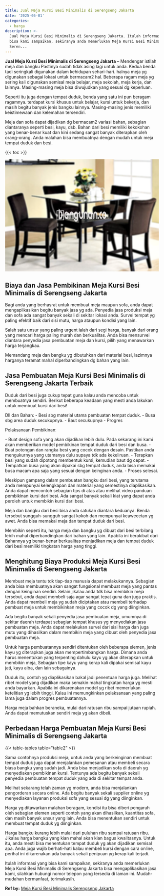 ```yaml
---
title: Jual Meja Kursi Besi Minimalis di Serengseng Jakarta
date: '2025-05-01'
categories:
  - harga
description: >-
  Jual Meja Kursi Besi Minimalis di Serengseng Jakarta. Itulah informasi yang
  bisa kami sampaikan, sekiranya anda memerlukan Meja Kursi Besi Minimalis di
  Seren...
---
```


**Jual Meja Kursi Besi Minimalis di Serengseng Jakarta** – Mendengar istilah meja dan bangku Pastinya sudah tidak asing lagi untuk anda. Kedua benda tadi seringkali digunakan dalam kehidupan sehari-hari. halnya meja yg digunakan sebagai lokasi untuk bermacam2 hal. Beberapa ragam meja yg sering kali digunakan semisal meja belajar, meja sekolah, meja kerja, dan lainnya. Masing-masing meja bisa diwujudkan yang sesuai dg keperluan.

Seperti itu juga dengan tempat duduk, benda yang satu ini pun beragam ragamnya. terdapat kursi khusus untuk belajar, kursi untuk bekerja, dan masih begitu banyak jenis bangku lainnya. Masing-masing jenis memiliki keistimewaan dan kelemahan tersendiri.

Meja dan sofa dapat dijadikan dg bermacam2 variasi bahan, sebagian diantaranya seperti besi, kayu, dsb. Bahan dari besi memiliki kekokohan yang benar-benar kuat dan kini sedang sangat banyak diterapkan oleh orang-orang. Anda malahan bisa membuatnya dengan mudah untuk meja tempat duduk dan besi.

{{< toc >}}

![Jual Meja Kursi Besi Minimalis di Serengseng Jakarta](/images/jual-meja-besi-murah03.png)

## Biaya dan Jasa Pembikinan Meja Kursi Besi Minimalis di Serengseng Jakarta

Bagi anda yang berhasrat untuk membuat meja maupun sofa, anda dapat mengaplikasikan begitu banyak jasa yg ada. Penyedia jasa produksi meja dan sofa ada sangat banyak sekali di sekitar lokasi anda. Survei tempat yg paling efektif baik dari sisi mutu, harga ataupun kondisi yang lain.

Salah satu unsur yang paling urgent ialah dari segi harga, banyak dari orang yang mencari harga paling murah dan berkualitas. Anda bisa mensurvei diantara penyedia jasa pembuatan meja dan kursi, pilih yang menawarkan harga terjangkau.

Memandang meja dan bangku yg dibutuhkan dari material besi, lazimnya harganya teramat mahal diperbandingkan dg bahan yang lain.

## Jasa Pembuatan Meja Kursi Besi Minimalis di Serengseng Jakarta Terbaik

Duduk dari besi juga cukup tepat guna kalau anda mencoba untuk membuatnya sendiri. Berikut beberapa keadaan yang mesti anda lakukan untuk membuat kursi dari besi!

Dll dan Bahan: - Besi sbg material utama pembuatan tempat duduk. - Busa sbg area duduk secukupnya. - Baut secukupnya - Progres

Pelaksanaan Pembikinan:

\- Buat design sofa yang akan dijadikan lebih dulu. Pada sekarang ini kami akan memberikan model pembikinan tempat duduk dari besi dan busa. - Buat potongan dan rangka besi yang cocok dengan desain. Pastikan anda mengukurnya yang utamanya dulu supaya tdk ada kekeliruan. - Terapkan besi yang sudah dipotong membentuk kursi, kemudian baut dg cepat. - Tempatkan busa yang akan dipakai sbg tempat duduk, anda bisa memakai busa macam apa saja yang sesuai dengan keinginan anda. - Proses selesai.

Meskipun gampang dalam pembuatan bangku dari besi, yang terutama anda mempunyai kelengkapan dan material yang semestinya diaplikasikan. Anda dapat mencontoh sebagian tips di atas atau melihat video panduan pembikinan kursi dari besi. Ada sangat banyak sekali kiat yang dapat anda peroleh untuk membikin kursi dari besi.

Meja dan bangku dari besi bisa anda satukan diantara keduanya. Benda tersebut sungguh-sungguh sangat kokoh dan mempunyai keaweeetan yg awet. Anda bisa memakai meja dan tempat duduk dari besi.

Membikin seperti itu, harga meja dan bangku yg dibuat dari besi terbilang lebih mahal diperbandingkan dari bahan yang lain. Apabila ini berakibat dari Bahannya yg benar-benar berkualitas menjadikan meja dan tempat duduk dari besi memiliki tingkatan harga yang tinggi.

## Menghitung Biaya Produksi Meja Kursi Besi Minimalis di Serengseng Jakarta

Membuat meja tentu tdk tiap-tiap manusia dapat melakukannya. Sebagian anda bisa membuatnya akan sangat fungsional membuat meja yang pantas dengan keinginan sendiri. Selain jikalau anda tdk bisa membikin meja tersebut, anda dapat membeli saja agar sangat tepat guna dan juga praktis. Anda dapat membeli meja yg sudah diciptakan atau membeli terhadap pembuat meja untuk membikinkan meja yang cocok dg yang diinginkan.

Ada begitu banyak sekali penyedia jasa pembuatan meja, umumnya di sekitar daerah terdapat sebagian tempat khusus yg menyediakan jasa pembuatan meja. Anda dapat melakukan survei dari sisi harga dan juga mutu yang dihasilkan dalam membikin meja yang dibuat oleh penyedia jasa pembuatan meja.

Untuk harga pembuatannya sendiri ditentukan oleh beberapa elemen, jenis kayu yg diterapkan juga akan mempertimbangkan harga. Dimana anda harus menentukan yang terpenting dahulu kayu yg akan diterapkan untuk membikin meja, Sebagian tipe kayu yang kerap kali dipakai semisal kayu jati, kayu alba, dan lain sebagainya.

Duduk itu, contoh yg diaplikasikan bakal jadi penentuan harga juga. Melihat ribet model yang dijadikan maka semakin mahal tingkatan harga yg mesti anda bayarkan. Apabila ini dikarenakan model yg ribet memerlukan ketelitian yg lebih tinggi. Kalau ini memungkinkan pelaksanaan yang paling lama juga dalam progres pembuatannya.

Harga meja bahkan beraneka, mulai dari ratusan ribu sampai jutaan rupiah. Anda dapat memutuskan sendiri meja yg akan dibeli.

## Perbedaan Harga Pembuatan Meja Kursi Besi Minimalis di Serengseng Jakarta

{{< table-tables table="table2" >}}

Sama contohnya produksi meja, untuk anda yang berkeinginan membuat tempat duduk juga dapat menjalankan pemesanan atau membeli secara biasa bangku yang sudah jadi. Anda bisa menjadikan sofa di daerah yg menyediakan pembikinan kursi. Tentunya ada begitu banyak sekali penyedia pembuatan tempat duduk yang ada di sekitar tempat anda.

Melihat sekarang telah zaman yg modern, anda bisa menjalankan pengorderan secara online. Ada begitu banyak sekali supplier online yg menyediakan layanan produksi sofa yang sesuai dg yang diinginkan.

Harga yg ditawarkan malahan beragam, kondisi itu bisa diberi pengaruh oleh sebagian elemen seperti contoh yang akan dihasilkan, kuantitas sofa, dan masih banyak unsur yang lain. Anda bisa menentukan sendiri untuk membuat tempat duduk yg diinginkan.

Harga bangku kurang lebih mulai dari puluhan ribu sampai ratusan ribu. Jikalau harga bangku yang kian mahal akan kian bagus kwalitasnya. Untuk itu, anda mesti bisa menentukan tempat duduk yg akan dijadikan semisal apa. Anda juga wajib berhati-hati kalau membeli kursi dengan cara online, perihal ini dikarenakan ada banyak sekali penipuan yg kerap kali terjadi.

Itulah informasi yang bisa kami sampaikan, sekiranya anda memerlukan Meja Kursi Besi Minimalis di Serengseng Jakarta bisa mengaplikasikan jasa kami, silahkan hubungi nomor telepon yang tersedia di laman ini. Mudah-mudahan bermanfaat, terimakasih.

**Ref by:** [Meja Kursi Besi Minimalis Serengseng Jakarta](https://id.wikipedia.org/wiki/Meja)
